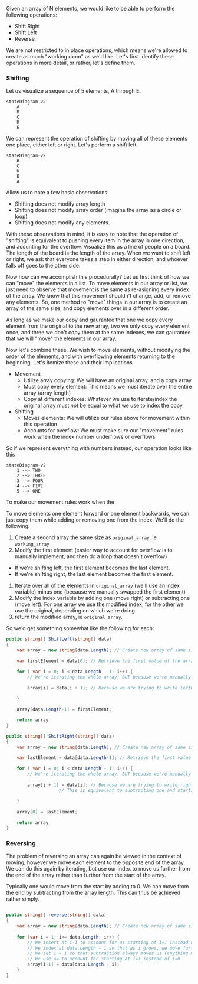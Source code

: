 Given an array of N elements, we would like to be able to perform the following operations:
 - Shift Right
 - Shift Left 
 - Reverse


We are not restricted to in place operations, which means we're allowed to create as much "working room" as we'd like. Let's first identify these operations in more detail, or rather, let's define them. 

### Shifting 

Let us visualize a sequence of 5 elements, A through E. 

```mermaid
stateDiagram-v2
    A
    B
    C
    D
    E
```

We can represent the operation of shifting by moving all of these elements one place, either left or right. Let's perform a shift left. 

```mermaid
stateDiagram-v2
    B
    C
    D
    E
    A
```

Allow us to note a few basic observations:
- Shifting does not modify array length
- Shifting does not modify array order (imagine the array as a circle or loop)
- Shifting does not modify any elements. 

With these observations in mind, it is easy to note that the operation of "shifting" is equivalent to pushing every item in the array in one direction, and acounting for the overflow. Visualize this as a line of people on a board. The length of the board is the length of the array. When we want to shift left or right, we ask that everyone takes a step in either direction, and whoever falls off goes to the other side. 

Now how can we accomplish this procedurally? Let us first think of how we can "move" the elements in a list. To move elements in our array or list, we just need to observe that movement is the same as re-asigning every index of the array. We know that this movement shouldn't change, add, or remove any elements. So, one method to "move" things in our array is to create an array of the same size, and copy elements over in a different order. 

As long as we make our copy and gaurantee that one we copy every element from the original to the new array, two we only copy every element once, and three we don't copy them at the same indexes, we can gaurantee that we will "move" the elements in our array. 

Now let's combine these. We wish to move elements, without modifying the order of the elements, and with overflowing elements returning to the beginning. Let's itemize these and their implications
- Movement 
  - Utilize array copying: We will have an original array, and a copy array
  - Must copy every element: This means we must iterate over the entire array (array length)
  - Copy at different indexes: Whatever we use to iterate/index the original array must *not* be equal to what we use to index the copy
- Shifting 
  - Moves elements: We will utilize our rules above for movement within this operation
  - Accounts for overflow: We must make sure our "movement" rules work when the index number underflows or overflows

So if we represent everything with numbers instead, our operation looks like this 

```mermaid
stateDiagram-v2
    1 --> TWO
    2 --> THREE
    3 --> FOUR
    4 --> FIVE
    5 --> ONE
```


To make our movement rules work when the 

To move elements one element forward or one element backwards, we can just copy them while adding or removing one from the index. We'll do the following: 
1. Create a second array the same size as `original_array`, ie `working_array`
1. Modify the first element (easier way to account for overflow is to manually implement, and then do a loop that doesn't overflow)
 - If we're shifting left, the first element becomes the last element.
 - If we're shifting right, the last element becomes the first element. 
1. Iterate over all of the elements in `original_array` (we'll use an index variable) minus one (because we manually swapped the first element)
1. Modify the index variable by adding one (move right) or subtracting one (move left). For one array we use the modified index, for the other we use the original, depending on which we're doing. 
1. return the modified array, ie `original_array`. 


So we'd get something somewhat like the following for each: 

```C#
public string[] ShiftLeft(string[] data) 
{
    var array = new string[data.Length]; // Create new array of same size as original 

    var firstElement = data[0]; // Retrieve the first value of the array 

    for ( var i = 0; i < data.Length - 1; i++) {
        // We're iterating the whole array, BUT because we're manually handling the first element we remove an iteration from the loop
        
        array[i] = data[i + 1]; // Because we are trying to write leftward, we want to start at 0. Thus we'll modify the index to the original 

    }

    array[data.Length-1] = firstElement;

    return array
}
```

```C#
public string[] ShiftRight(string[] data) 
{
    var array = new string[data.Length]; // Create new array of same size as original 

    var lastElement = data[data.Length-1]; // Retrieve the first value of the array 

    for ( var i = 0; i < data.Length - 1; i++) {
        // We're iterating the whole array, BUT because we're manually handling the first element we remove an iteration from the loop
        
        array[i + 1] = data[i]; // Because we are trying to write rightward we want to start at one greater than the first index (0) so we modify the index of array.
                    // This is equivalent to subtracting one and starting as i=1, or subtracting 1 and accounting for overflow. 

    }
 
    array[0] = lastElement;

    return array
}
```


### Reversing 

The problem of reversing an array can again be viewed in the context of moving, however we move each element to the opposite end of the array. We can do this again by iterating, but use our index to move us further from the end of the array rather than further from the start of the array. 

Typically one would move from the start by adding to 0. We can move from the end by subtracting from the array length. This can thus be achieved rather simply. 

```C#

public string[] reverse(string[] data)
{
    var array = new string[data.Length]; // Create new array of same size as original 
    
    for (var i = 1; i<= data.Length; i++) {
        // We insert at i-1 to account for us starting at i=1 instead of i=0
        // We index at data.Length - i so that as i grows, we move further from it leftward (towards 0, the array start)
        // We set i = 1 so that subtraction always moves us (anything minus 0 is that thing, additive identity)
        // We use <= to account for starting at i=1 instead of i=0
        array[i-1] = data[data.Length - i];
    }
}

```
